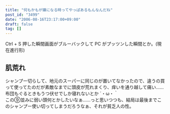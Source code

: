 ```yaml
---
title: "何もかもが嫌になる時ってやっぱあるもんなんだね"
post_id: "3499"
date: "2006-08-16T23:17:00+09:00"
draft: false
tag: []
---
```


Ctrl + S 押した瞬間画面がブルーバックして PC がプッツンした瞬間とか。(現在進行形)

## 肌荒れ

シャンプー切らして、地元のスーパーに同じのが置いてなかったので、違うの買って使ってたのだが素敵なまでに頭皮が荒れまくり、痒いを通り越して痛い……布団もぐるときもうつ伏せでしか寝れないとか ´・ω・｀  
この⑨並みに弱い頭何とかしたいなぁ……っと思いつつも、結局は最後までこのシャンプー使い切ってしまうだろうなぁ、それが貧乏人の性。
